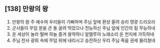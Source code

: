 ## [138] 만왕의 왕

1) 만왕의 왕 주 예수여 우리들이 기뻐하며 주님 앞에 환성 올려 승리 영광 드리오리  
2) 군사들이 무덤 문을 큰 돌 굴려 막았으나 전능하신 주님 앞에 인간의 힘 무능하네  
3) 온 세상이 놀라 떨며 하늘 즐겨 용약하니 알렐루야 노래소리 온 천지에 가득하네   
4) 주님 천사 광휘 속에 무덤 위에 내리시고 승전하신 우리 주님 죽음 권세 물리쳤네
